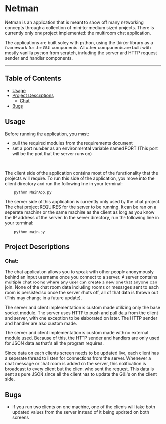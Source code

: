 # Netman
Netman is an application that is meant to show off many networking concepts through a collection of mini-to-medium sized projects. There is currently only one project implemented: the multiroom chat application.

The applications are built soley with python, using the tkinter library as a framework for the GUI components. All other components are built with mostly vanilla python from scratch, including the server and HTTP request sender and handler components.

---

## Table of Contents

- [Usage](#usage)
- [Project Descriptions](#project-descriptions)
    - [Chat](#chat)
- [Bugs](#bugs)

## Usage

Before running the application, you must: 
- pull the required modules from the requirements document
- set a port number as an environmental variable named PORT (This port will be the port that the server runs on)

<br>

The client side of the application contains most of the functionality that the projects will require. To run this side of the application, you move into the client directory and run the following line in your terminal:

```
    python MainApp.py 
```

The server side of this application is currently only used by the chat project. The chat project REQUIRES for the server to be running. It can be ran on a seperate machine or the same machine as the client as long as you know the IP address of the server. In the server directory, run the following line in your terminal:

```
    python main.py
```

## Project Descriptions

### Chat:
The chat application allows you to speak with other people anonymously behind an input username once you connect to a server. A server contains multiple chat rooms where any user can create a new one that anyone can join. None of the chat room data including rooms or messages sent to each room is persisted so once the server shuts off, all of that data is thrown out (This may change in a future update).

The server and client implementation is custom made utilizing only the base socket module. The server uses HTTP to push and pull data from the client and server, with one exception to be elaborated on later. The HTTP sender and handler are also custom made.

The server and client implementation is custom made with no external module used. Because of this, the HTTP sender and handlers are only used for JSON data as that's all the program requires.

Since data on each clients screen needs to be updated live, each client has a seperate thread to listen for connections from the server. Whenever a chat message or chat room is added on the server, this notification is broadcast to every client but the client who sent the request. This data is sent as pure JSON since all the client has to update the GUI's on the client side.

## Bugs

- If you run two clients on one machine, one of the clients will take both updated values from the server instead of it being updated on both screens

